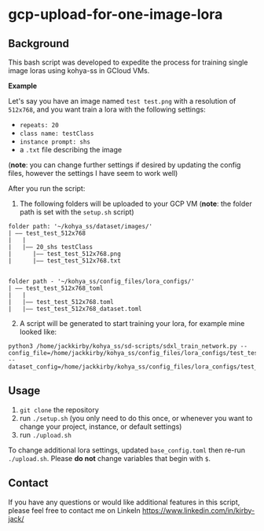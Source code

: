 # gcp-upload-for-one-image-lora

## Background
This bash script was developed to expedite the process for training single image loras using kohya-ss in GCloud VMs.

**Example**

Let's say you have an image named `test test.png` with a resolution of `512x768`, and you want train a lora with the following settings:
* `repeats: 20`
* `class name: testClass`
* `instance prompt: shs`
* a `.txt` file describing the image

(**note**: you can change further settings if desired by updating the config files, however the settings I have seem to work well)

After you run the script:

1. The following folders will be uploaded to your GCP VM (**note**: the folder path is set with the `setup.sh` script)

```
folder path: '~/kohya_ss/dataset/images/'
| –– test_test_512x768
|   |
|   |–– 20_shs testClass
|      |–– test_test_512x768.png
|      |–– test_test_512x768.txt


folder path - '~/kohya_ss/config_files/lora_configs/'
| –– test_test_512x768_toml
|   |
|   |–– test_test_512x768.toml
|   |–– test_test_512x768_dataset.toml
```

2. A script will be generated to start training your lora, for example mine looked like:
```
python3 /home/jackkirby/kohya_ss/sd-scripts/sdxl_train_network.py --config_file=/home/jackkirby/kohya_ss/config_files/lora_configs/test_test_2152x674_toml/test_test_2152x674.toml --dataset_config=/home/jackkirby/kohya_ss/config_files/lora_configs/test_test_2152x674_toml/test_test_2152x674_dataset.toml
```


## Usage
1. `git clone` the repository
2. run `./setup.sh` (you only need to do this once, or whenever you want to change your project, instance, or default settings)
3. run `./upload.sh`

To change additional lora settings, updated `base_config.toml` then re-run `./upload.sh`. Please **do not** change variables that begin with `$`.

## Contact
If you have any questions or would like additional features in this script, please feel free to contact me on LinkeIn https://www.linkedin.com/in/kirby-jack/
